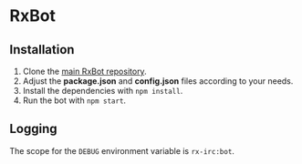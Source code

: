 # RxBot

## Installation
1. Clone the [main RxBot repository](https://github.com/fkm/rx-irc-bot).
2. Adjust the **package.json** and **config.json** files according to your needs.
3. Install the dependencies with `npm install`.
4. Run the bot with `npm start`.

## Logging
The scope for the `DEBUG` environment variable is `rx-irc:bot`.
